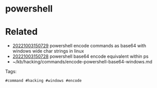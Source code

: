 # powershell

# Related

- [20221003150729](/zet/20221003150729/README.md) powershell encode commands as base64 with windows wide char strings in linux
- [20221003150728](/zet/20221003150728/README.md) powershell base64 encode equivalent within ps
- ~/kb/hacking/commands/encode-powershell-base64-windows.md

Tags:

    #command #hacking #windows #encode 

